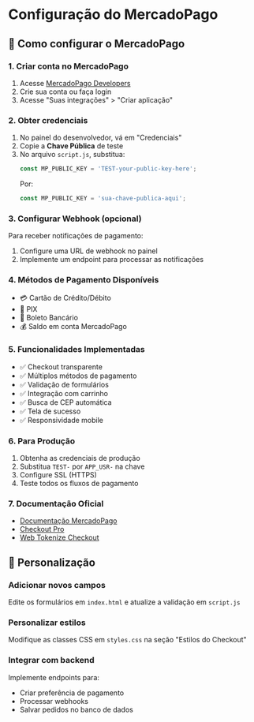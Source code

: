 # Configuração do MercadoPago

## 🚀 Como configurar o MercadoPago

### 1. Criar conta no MercadoPago
1. Acesse [MercadoPago Developers](https://www.mercadopago.com.br/developers)
2. Crie sua conta ou faça login
3. Acesse "Suas integrações" > "Criar aplicação"

### 2. Obter credenciais
1. No painel do desenvolvedor, vá em "Credenciais"
2. Copie a **Chave Pública** de teste
3. No arquivo `script.js`, substitua:
   ```javascript
   const MP_PUBLIC_KEY = 'TEST-your-public-key-here';
   ```
   Por:
   ```javascript
   const MP_PUBLIC_KEY = 'sua-chave-publica-aqui';
   ```

### 3. Configurar Webhook (opcional)
Para receber notificações de pagamento:
1. Configure uma URL de webhook no painel
2. Implemente um endpoint para processar as notificações

### 4. Métodos de Pagamento Disponíveis
- 💳 Cartão de Crédito/Débito
- 🏦 PIX
- 🎫 Boleto Bancário
- 💰 Saldo em conta MercadoPago

### 5. Funcionalidades Implementadas
- ✅ Checkout transparente
- ✅ Múltiplos métodos de pagamento
- ✅ Validação de formulários
- ✅ Integração com carrinho
- ✅ Busca de CEP automática
- ✅ Tela de sucesso
- ✅ Responsividade mobile

### 6. Para Produção
1. Obtenha as credenciais de produção
2. Substitua `TEST-` por `APP_USR-` na chave
3. Configure SSL (HTTPS)
4. Teste todos os fluxos de pagamento

### 7. Documentação Oficial
- [Documentação MercadoPago](https://www.mercadopago.com.br/developers/pt/docs)
- [Checkout Pro](https://www.mercadopago.com.br/developers/pt/docs/checkout-pro/landing)
- [Web Tokenize Checkout](https://www.mercadopago.com.br/developers/pt/docs/checkout-api/landing)

## 🔧 Personalização

### Adicionar novos campos
Edite os formulários em `index.html` e atualize a validação em `script.js`

### Personalizar estilos
Modifique as classes CSS em `styles.css` na seção "Estilos do Checkout"

### Integrar com backend
Implemente endpoints para:
- Criar preferência de pagamento
- Processar webhooks
- Salvar pedidos no banco de dados
